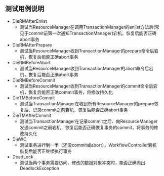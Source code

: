 ## 测试用例说明
* DieRMAfterEnlist
  * 测试当ResourceManager在调用TransactionManager的enlist方法后(常见于commit前第一次通知TransactionManager)宕机，恢复后能否正确abort事务
* DieRMAfterPrepare
  * 测试当ResourceManager收到TransactionManager的prepare命令后宕机，恢复后能否正确abort事务
* DieRMBeforeAbort
  * 测试当ResourceManager收到TransactionManager的abort命令后宕机，恢复后能否正确abort事务
* DieRMBeforeCommit
  * 测试当ResourceManager收到TransactionManager的commit命令后宕机，恢复后能否正确commit事务，将修改持久化
* DieTMBeforeCommit
  * 测试当TransactionManager在收到所有ResourceManager的prepare恢复后、记录commit之前宕机，恢复后能否正确abort事务
* DieTMAfterCommit
  * 测试当TransactionManager在记录commit之后、向ResourceManager发送commit之前宕机，恢复后能否正确恢复事务的commit，将事务的修改持久化
* DieWC
  * 测试事务进行到一半（还没commit或abort），WorkflowController宕机恢复后能否正继续执行事务
* DeadLock
  * 测试当两个事务需要访问、修改的数据对象冲突时，能否正确抛出DeadlockException